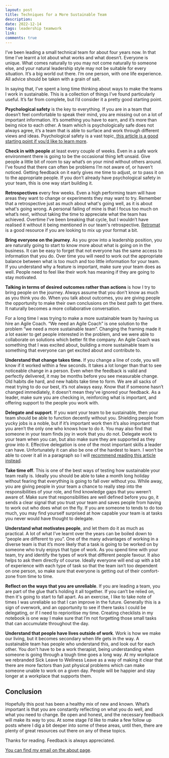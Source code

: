 ```yaml
---
layout: post
title: Techniques for a More Sustainable Team
description: 
date: 2022-12-14
tags: leadership teamwork
link: 
comments: true
---
```


I’ve been leading a small technical team for about four years now. In that time I’ve learnt a lot about what works and what doesn’t. Everyone is unique. What comes naturally to you may not come naturally to someone else, and your natural leadership style may not be suitable for every situation. It’s a big world out there. I’m one person, with one life experience. All advice should be taken with a grain of salt.

In saying that, I’ve spent a long time thinking about ways to make the teams I work in sustainable. This is a collection of things I’ve found particularly useful. It’s far from complete, but I’d consider it a pretty good starting point.

**Psychological safety** is the key to everything. If you are in a team that doesn’t feel comfortable to speak their mind, you are missing out on a lot of important information. It’s something you have to earn, and it’s more than being nice to each other. A team which is psychologically safe does not always agree, it’s a team that is able to surface and work through different views and ideas. Psychological safety is a vast topic,[ this article is a good starting point if you’d like to learn more](https://www.ccl.org/articles/leading-effectively-articles/what-is-psychological-safety-at-work/).

**Check in with people** at least every couple of weeks. Even in a safe work environment there is going to be the occasional thing left unsaid. Give people a little bit of room to say what’s on your mind without others around. I’ve found that there can often be problems I’m not aware of, or haven’t noticed. Getting feedback on it early gives me time to adjust, or to pass it on to the appropriate people. If you don’t already have psychological safety in your team, this is one way start building it.

**Retrospectives** every few weeks. Even a high performing team will have areas they want to change or experiments they may want to try. Remember that a retrospective just as much about what's going well, as it is about what's going wrong. A personal failing of mine is that I focus too much on what’s next, without taking the time to appreciate what the team has achieved. Overtime I’ve been breaking that cycle, but I wouldn’t have realised it without it being mentioned in our team's retrospective. [Retromat](https://retromat.org/) is a good resource if you are looking to mix up your format a bit.

**Bring everyone on the journey**. As you grow into a leadership position, you are naturally going to start to know more about what is going on in the business. It can be easy to forget that not everyone has the same access to information that you do. Over time you will need to work out the appropriate balance between what is too much and too little information for your team. If you understand why a feature is important, make sure your team does as well. People need to feel like their work has meaning if they are going to stay motivated.

**Talking in terms of desired outcomes rather than actions** is how I try to bring people on the journey. Always assume that you don't know as much as you think you do. When you talk about outcomes, you are giving people the opportunity to make their own conclusions on the best path to get there. It naturally becomes a more collaborative conversation.

For a long time I was trying to make a more sustainable team by having us hire an Agile Coach. “We need an Agile Coach” is one solution to the problem “we need a more sustainable team”. Changing the framing made it a lot easier to get people interested in the problem, and we were able to collaborate on solutions which better fit the company. An Agile Coach was something that I was excited about, building a more sustainable team is something that everyone can get excited about and contribute to.

**Understand that change takes time.** If you change a line of code, you will know if it worked within a few seconds. It takes a lot longer than that to see noticeable change in a person. Even when the feedback is valid and perfectly delivered, it may be months before you see measurable change. Old habits die hard, and new habits take time to form. We are all sacks of meat trying to do our best, it’s not always easy. Know that if someone hasn’t changed immediately, it doesn’t mean they've ignored your feedback. As a leader, make sure you are checking in, reinforcing what is important, and offering support to the people you work with.

**Delegate and support**. If you want your team to be sustainable, then your team should be able to function decently without you. Shielding people from yucky jobs is a noble, but if it’s important work then it’s also important that you aren’t the only one who knows how to do it. You may also find that someone in your team finds joy in work that you do not. Delegate work to your team when you can, but also make sure they are supported as they grow into it. Effective delegation is one of the most important skills a leader can have. Unfortunately it can also be one of the hardest to learn. I won’t be able to cover it all in a paragraph so I will [recommend reading this article instead](https://asana.com/resources/how-to-delegate).

**Take time off**. This is one of the best ways of testing how sustainable your team really is. Ideally you should be able to take a month long holiday without fearing that everything is going to fall over without you. While away, you are giving people in your team a chance to really step into the responsibilities of your role, and find knowledge gaps that you weren’t aware of. Make sure that responsibilities are well defined before you go, it sends a clear signal that you trust your team and saves people from having to work out who does what on the fly. If you are someone to tends to do too much, you may find yourself surprised at how capable your team is at tasks you never would have thought to delegate.

**Understand what motivates people**, and let them do it as much as practical. A lot of what I’ve learnt over the years can be boiled down to “people are different to you”. One of the many advantages of working in a diverse team is that it’s more likely that a task is going to be worked on by someone who truly enjoys that type of work. As you spend time with your team, try and identify the types of work that different people favour. It also helps to ask them directly of course. Ideally everyone will end up with a bit of experience with each type of task so that the team isn’t too dependent on one person, so make sure that everyone is getting out of their comfort-zone from time to time.

**Reflect on the ways that you are unreliable**. If you are leading a team, you are part of the glue that’s holding it all together. If you can’t be relied on, then it's going to start to fall apart. As an exercise, I like to take note of times I was unreliable so that I can improve in the future. Generally this is a sign of overwork, and an opportunity to see if there tasks I could be delegating, or if I need to reprioritise my time. Creating checklists in my notebook is one way I make sure that I’m not forgetting those small tasks that can accumulate throughout the day.

**Understand that people have lives outside of work**. Work is how we make our living, but it becomes secondary when life gets in the way. A sustainable team has people who understand this, and look out for each other. You don't have to be a work therapist, being understanding when someone is going through a tough time goes a long way. At my workplace we rebranded Sick Leave to Wellness Leave as a way of making it clear that there are more factors than just physical problems which can make someone unable to work on a given day. People will be happier and stay longer at a workplace that supports them.

## Conclusion

Hopefully this post has been a healthy mix of new and known. What’s important is that you are constantly reflecting on what you do well, and what you need to change. Be open and honest, and the necessary feedback will make its way to you. At some stage I’d like to make a few follow up posts where I dig a bit deeper into some of these areas, until then, there are plenty of great resources out there on any of these topics.

Thanks for reading. Feedback is always appreciated.

[You can find my email on the about page](/about).